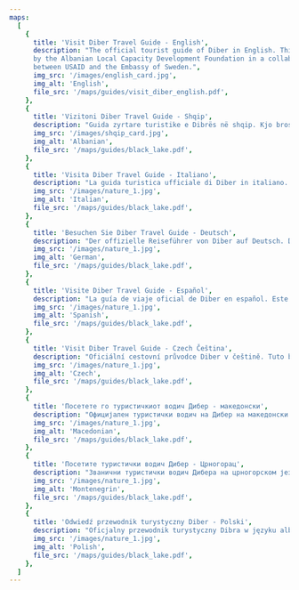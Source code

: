 ```yaml
---
maps:
  [
    {
      title: 'Visit Diber Travel Guide - English',
      description: "The official tourist guide of Diber in English. This brochure was prepared
      by the Albanian Local Capacity Development Foundation in a collaboration 
      between USAID and the Embassy of Sweden.",
      img_src: '/images/english_card.jpg',
      img_alt: 'English',
      file_src: '/maps/guides/visit_diber_english.pdf',
    },
    {
      title: 'Vizitoni Diber Travel Guide - Shqip',
      description: "Guida zyrtare turistike e Dibrës në shqip. Kjo broshurë është përgatitur nga Nevila Manga dhe stafi i Qendrës së Turizmit Dibër.",
      img_src: '/images/shqip_card.jpg',
      img_alt: 'Albanian',
      file_src: '/maps/guides/black_lake.pdf',
    },
    {
      title: 'Visita Diber Travel Guide - Italiano',
      description: "La guida turistica ufficiale di Diber in italiano. Questa brochure è stata preparata da Ilaria Ghaleb.",
      img_src: '/images/nature_1.jpg',
      img_alt: 'Italian',
      file_src: '/maps/guides/black_lake.pdf',
    },
    {
      title: 'Besuchen Sie Diber Travel Guide - Deutsch',
      description: "Der offizielle Reiseführer von Diber auf Deutsch. Diese Broschüre wurde von Ilaria Ghaleb mit sprachlicher Unterstützung von Louis Fischer und Enela Marku erstellt.",
      img_src: '/images/nature_1.jpg',
      img_alt: 'German',
      file_src: '/maps/guides/black_lake.pdf',
    },
    {
      title: 'Visite Diber Travel Guide - Español',
      description: "La guía de viaje oficial de Diber en español. Este folleto fue creado por Ilaria Ghaleb con el apoyo lingüístico de Lourdes Gutiérrez Toranzo.",
      img_src: '/images/nature_1.jpg',
      img_alt: 'Spanish',
      file_src: '/maps/guides/black_lake.pdf',
    },
    {
      title: 'Visit Diber Travel Guide - Czech Čeština',
      description: "Oficiální cestovní průvodce Diber v češtině. Tuto brožuru vytvořila Ilaria Ghaleb s jazykovou podporou Pavliny Ohman.",
      img_src: '/images/nature_1.jpg',
      img_alt: 'Czech',
      file_src: '/maps/guides/black_lake.pdf',
    },
    {
      title: 'Посетете го туристичкиот водич Дибер - македонски',
      description: "Официјален туристички водич на Дибер на македонски јазик. Оваа брошура е создадена од Иларија Галеб со лингвистичка поддршка од Моника Саздова.",
      img_src: '/images/nature_1.jpg',
      img_alt: 'Macedonian',
      file_src: '/maps/guides/black_lake.pdf',
    },
    {
      title: 'Посетите туристички водич Дибер - Црногорац',
      description: "Званични туристички водич Дибера на црногорском језику. Ову брошуру је припремила Илариа Гхалеб уз лингвистичку подршку Александре Гикала.",
      img_src: '/images/nature_1.jpg',
      img_alt: 'Montenegrin',
      file_src: '/maps/guides/black_lake.pdf',
    },
    {
      title: 'Odwiedź przewodnik turystyczny Diber - Polski',
      description: "Oficjalny przewodnik turystyczny Dibra w języku albańskim. Niniejsza broszura została przygotowana przez Ilarię Ghaleb przy wsparciu językowym Marii Topolskiej.",
      img_src: '/images/nature_1.jpg',
      img_alt: 'Polish',
      file_src: '/maps/guides/black_lake.pdf',
    },
  ]
---
```

